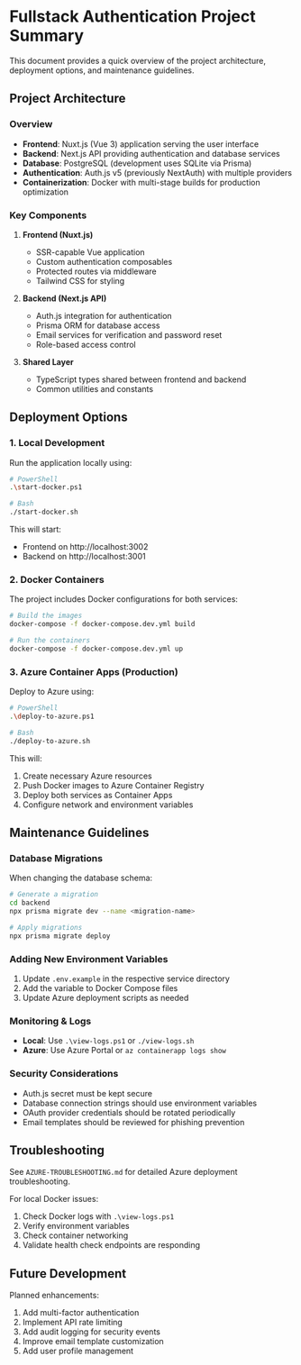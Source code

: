 # Fullstack Authentication Project Summary

This document provides a quick overview of the project architecture, deployment options, and maintenance guidelines.

## Project Architecture

### Overview
- **Frontend**: Nuxt.js (Vue 3) application serving the user interface
- **Backend**: Next.js API providing authentication and database services
- **Database**: PostgreSQL (development uses SQLite via Prisma)
- **Authentication**: Auth.js v5 (previously NextAuth) with multiple providers
- **Containerization**: Docker with multi-stage builds for production optimization

### Key Components

1. **Frontend (Nuxt.js)**
   - SSR-capable Vue application
   - Custom authentication composables
   - Protected routes via middleware
   - Tailwind CSS for styling

2. **Backend (Next.js API)**
   - Auth.js integration for authentication
   - Prisma ORM for database access
   - Email services for verification and password reset
   - Role-based access control

3. **Shared Layer**
   - TypeScript types shared between frontend and backend
   - Common utilities and constants

## Deployment Options

### 1. Local Development

Run the application locally using:

```bash
# PowerShell
.\start-docker.ps1

# Bash
./start-docker.sh
```

This will start:
- Frontend on http://localhost:3002
- Backend on http://localhost:3001

### 2. Docker Containers

The project includes Docker configurations for both services:

```bash
# Build the images
docker-compose -f docker-compose.dev.yml build

# Run the containers
docker-compose -f docker-compose.dev.yml up
```

### 3. Azure Container Apps (Production)

Deploy to Azure using:

```bash
# PowerShell
.\deploy-to-azure.ps1

# Bash
./deploy-to-azure.sh
```

This will:
1. Create necessary Azure resources
2. Push Docker images to Azure Container Registry
3. Deploy both services as Container Apps
4. Configure network and environment variables

## Maintenance Guidelines

### Database Migrations

When changing the database schema:

```bash
# Generate a migration
cd backend
npx prisma migrate dev --name <migration-name>

# Apply migrations
npx prisma migrate deploy
```

### Adding New Environment Variables

1. Update `.env.example` in the respective service directory
2. Add the variable to Docker Compose files
3. Update Azure deployment scripts as needed

### Monitoring & Logs

- **Local**: Use `.\view-logs.ps1` or `./view-logs.sh`
- **Azure**: Use Azure Portal or `az containerapp logs show`

### Security Considerations

- Auth.js secret must be kept secure
- Database connection strings should use environment variables
- OAuth provider credentials should be rotated periodically
- Email templates should be reviewed for phishing prevention

## Troubleshooting

See `AZURE-TROUBLESHOOTING.md` for detailed Azure deployment troubleshooting.

For local Docker issues:
1. Check Docker logs with `.\view-logs.ps1`
2. Verify environment variables
3. Check container networking
4. Validate health check endpoints are responding

## Future Development

Planned enhancements:
1. Add multi-factor authentication
2. Implement API rate limiting
3. Add audit logging for security events
4. Improve email template customization
5. Add user profile management
